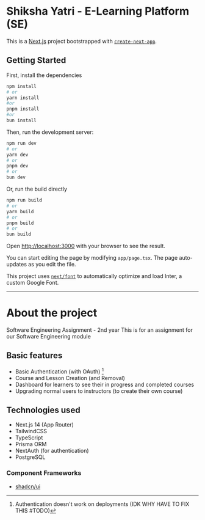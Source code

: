 # Shiksha Yatri - E-Learning Platform (SE)

This is a [Next.js](https://nextjs.org/) project bootstrapped with [`create-next-app`](https://github.com/vercel/next.js/tree/canary/packages/create-next-app).

## Getting Started

First, install the dependencies

```bash
npm install
# or
yarn install
#or
pnpm install
#or
bun install
```

Then, run the development server:

```bash
npm run dev
# or
yarn dev
# or
pnpm dev
# or
bun dev
```

Or, run the build directly

```bash
npm run build
# or
yarn build
# or
pnpm build
# or
bun build
```

Open [http://localhost:3000](http://localhost:3000) with your browser to see the result.

You can start editing the page by modifying `app/page.tsx`. The page auto-updates as you edit the file.

This project uses [`next/font`](https://nextjs.org/docs/basic-features/font-optimization) to automatically optimize and load Inter, a custom Google Font.

---

# About the project

Software Engineering Assignment - 2nd year
This is for an assignment for our Software Engineering module

## Basic features

- Basic Authentication (with OAuth) [^1]
- Course and Lesson Creation (and Removal)
- Dashboard for learners to see their in progress and completed courses
- Upgrading normal users to instructors (to create their own course)

[^1]: Authentication doesn't work on deployments (IDK WHY HAVE TO FIX THIS #TODO)

## Technologies used

- Next.js 14 (App Router)
- TailwindCSS
- TypeScript
- Prisma ORM
- NextAuth (for authentication)
- PostgreSQL

### Component Frameworks

- [shadcn/ui](https://ui.shadcn.com/)